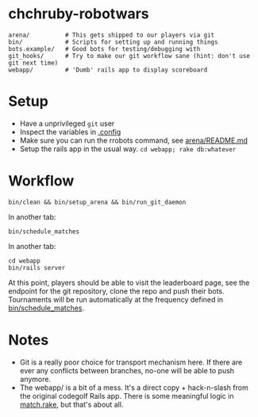 chchruby-robotwars
==================

    arena/          # This gets shipped to our players via git
    bin/            # Scripts for setting up and running things
    bots.example/   # Good bots for testing/debugging with
    git_hooks/      # Try to make our git workflow sane (hint: don't use git next time)
    webapp/         # 'Dumb' rails app to display scoreboard

Setup
=====

  * Have a unprivileged `git` user
  * Inspect the variables in [.config](.config)
  * Make sure you can run the rrobots command, see [arena/README.md](arena/README.md)
  * Setup the rails app in the usual way. `cd webapp; rake db:whatever`

Workflow
========

    bin/clean && bin/setup_arena && bin/run_git_daemon

In another tab:

    bin/schedule_matches

In another tab:

    cd webapp
    bin/rails server

At this point, players should be able to visit the leaderboard page,
see the endpoint for the git repository, clone the repo and push their bots.
Tournaments will be run automatically at the frequency defined in [bin/schedule_matches](bin/schedule_matches).

Notes
=====

  * Git is a really poor choice for transport mechanism here.
    If there are ever any conflicts between branches,
    no-one will be able to push anymore.
  * The webapp/ is a bit of a mess. It's a direct copy + hack-n-slash from the
    original codegolf Rails app.
    There is some meaningful logic in [match.rake](webapp/lib/tasks/match.rake), but that's about all.
